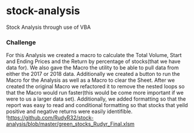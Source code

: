 # stock-analysis
Stock Analysis through use of VBA 
### Challenge
For this Analysis we created a macro to calculate the Total Volume, Start and Ending Prices and the Return by percentage of stocks(that we have data for).  We also gave the Macro the utility to be able to pull data from either the 2017 or 2018 data.  Additionally we created a button to run the Macro for the Analysis as well as a Macro to clear the Sheet.  After we created the original Macro we refactored it to remove the nested loops so that the Macro would run faster(this would be come more important if we were to us a larger data set).  Additionally, we added formatting so that the report was easy to read and conditional formatting so that stocks that yeild positive and negative returns were easily identifible.
!https://github.com/RudyR32/stock-analysis/blob/master/green_stocks_Rudyr_Final.xlsm
